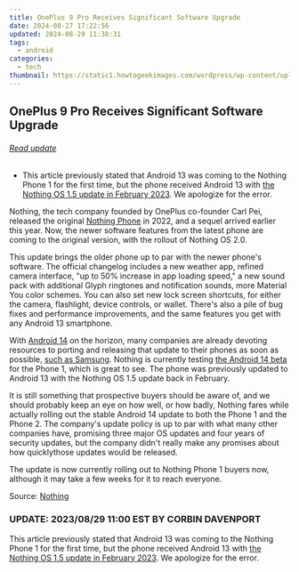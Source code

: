 ```yaml
---
title: OnePlus 9 Pro Receives Significant Software Upgrade
date: 2024-08-27 17:22:56
updated: 2024-08-29 11:38:31
tags:
  - android
categories:
  - tech
thumbnail: https://static1.howtogeekimages.com/wordpress/wp-content/uploads/2023/06/9281e732.jpg
---
```


## OnePlus 9 Pro Receives Significant Software Upgrade

###### [Read update](https://youtube-clips.techidaily.com/designing-efficient-auto-subscribe-web-addresses-for-2024/) 

* This article previously stated that Android 13 was coming to the Nothing Phone 1 for the first time, but the phone received Android 13 with [the Nothing OS 1.5 update in February 2023](https://us.nothing.tech/blogs/news/upgrade-to-nothing-os-1-5-powered-by-android-13). We apologize for the error.

 Nothing, the tech company founded by OnePlus co-founder Carl Pei, released the original [Nothing Phone](https://howto.techidaily.com/fixes-for-apps-keep-crashing-on-vivo-s17e-drfone-by-drfone-fix-android-problems-fix-android-problems/) in 2022, and a sequel arrived earlier this year. Now, the newer software features from the latest phone are coming to the original version, with the rollout of Nothing OS 2.0.

 This update brings the older phone up to par with the newer phone's software. The official changelog includes a new weather app, refined camera interface, "up to 50% increase in app loading speed," a new sound pack with additional Glyph ringtones and notification sounds, more Material You color schemes. You can also set new lock screen shortcuts, for either the camera, flashlight, device controls, or wallet. There's also a pile of bug fixes and performance improvements, and the same features you get with any Android 13 smartphone.

 With [Android 14](https://mondly-stories.techidaily.com/beginners-pathway-to-russian-currency-terminology/) on the horizon, many companies are already devoting resources to porting and releasing that update to their phones as soon as possible, [such as Samsung](https://change-location.techidaily.com/how-to-fix-it-motorola-defy-2-wont-turn-on-drfone-by-drfone-fix-android-problems-fix-android-problems/). Nothing is currently testing [the Android 14 beta](https://us.nothing.tech/blogs/news/nothing-os-android-14-beta) for the Phone 1, which is great to see. The phone was previously updated to Android 13 with the Nothing OS 1.5 update back in February.

 It is still something that prospective buyers should be aware of, and we should probably keep an eye on how well, or how badly, Nothing fares while actually rolling out the stable Android 14 update to both the Phone 1 and the Phone 2\. The company's update policy is up to par with what many other companies have, promising three major OS updates and four years of security updates, but the company didn't really make any promises about how quicklythose updates would be released.

 The update is now currently rolling out to Nothing Phone 1 buyers now, although it may take a few weeks for it to reach everyone.

 Source: [Nothing](https://us.nothing.tech/blogs/news/nothing-os-2-0-comes-to-phone-1) 

###  UPDATE: 2023/08/29 11:00 EST BY CORBIN DAVENPORT

 This article previously stated that Android 13 was coming to the Nothing Phone 1 for the first time, but the phone received Android 13 with [the Nothing OS 1.5 update in February 2023](https://us.nothing.tech/blogs/news/upgrade-to-nothing-os-1-5-powered-by-android-13). We apologize for the error.

<ins class="adsbygoogle"
     style="display:block"
     data-ad-format="autorelaxed"
     data-ad-client="ca-pub-7571918770474297"
     data-ad-slot="1223367746"></ins>



<ins class="adsbygoogle"
     style="display:block"
     data-ad-client="ca-pub-7571918770474297"
     data-ad-slot="8358498916"
     data-ad-format="auto"
     data-full-width-responsive="true"></ins>
